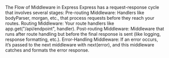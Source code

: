 The Flow of Middleware in Express
Express has a request-response cycle that involves several stages:
Pre-routing Middleware: Handlers like bodyParser, morgan, etc., that process requests before they reach your routes.
Routing Middleware: Your route handlers like app.get("/api/endpoint", handler).
Post-routing Middleware: Middleware that runs after route handling but before the final response is sent (like logging, response formatting, etc.).
Error-Handling Middleware: If an error occurs, it’s passed to the next middleware with next(error), and this middleware catches and formats the error response.
